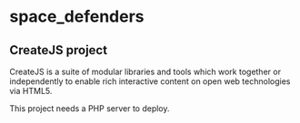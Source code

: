 # space_defenders
## CreateJS project

CreateJS is a suite of modular libraries and tools which work together or independently to enable rich interactive content on open web technologies via HTML5.

This project needs a PHP server to deploy.

